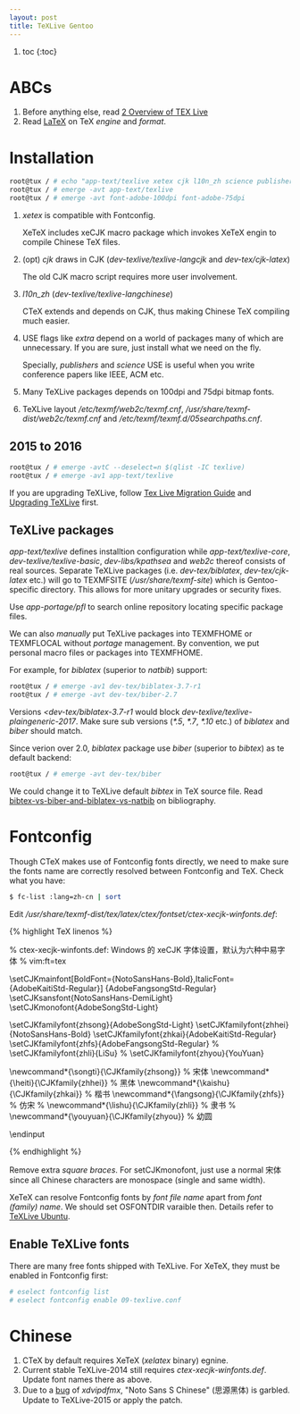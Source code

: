 ```yaml
---
layout: post
title: TeXLive Gentoo
---
```


1. toc
{:toc}

# ABCs

1. Before anything else, read [2 Overview of TEX Live](https://www.tug.org/texlive/doc/texlive-en/texlive-en.html#x1-80002)
2. Read [LaTeX](/2015/02/05/LaTeX/) on TeX *engine* and *format*.

# Installation

```bash
root@tux / # echo "app-text/texlive xetex cjk l10n_zh science publishers" > /etc/portage/package.use/texlive
root@tux / # emerge -avt app-text/texlive
root@tux / # emerge -avt font-adobe-100dpi font-adobe-75dpi
```

1. *xetex* is compatible with Fontconfig.

   XeTeX includes xeCJK macro package which invokes XeTeX engin to compile Chinese TeX files.
2. (opt) *cjk* draws in CJK (*dev-texlive/texlive-langcjk* and *dev-tex/cjk-latex*)

   The old CJK macro script requires more user involvement.
3. *l10n_zh* (*dev-texlive/texlive-langchinese*)

   CTeX extends and depends on CJK, thus making Chinese TeX compiling much easier.
4. USE flags like *extra* depend on a world of packages many of which are unnecessary. If you are sure, just install what we need on the fly.

   Specially, *publishers* and *science* USE is useful when you write conference papers like IEEE, ACM etc.
5. Many TeXLive packages depends on 100dpi and 75dpi bitmap fonts.
6. TeXLive layout */etc/texmf/web2c/texmf.cnf*, */usr/share/texmf-dist/web2c/texmf.cnf* and */etc/texmf/texmf.d/05searchpaths.cnf*.

## 2015 to 2016

```bash
root@tux / # emerge -avtC --deselect=n $(qlist -IC texlive)
root@tux / # emerge -av1 app-text/texlive
```

If you are upgrading TeXLive, follow [Tex Live Migration Guide](https://wiki.gentoo.org/wiki/Project:TeX/Tex_Live_Migration_Guide) and [Upgrading TeXLive](https://wiki.gentoo.org/wiki/Upgrading_TeXLive) first.

## TeXLive packages

*app-text/texlive* defines installtion configuration while *app-text/texlive-core*, *dev-texlive/texlive-basic*, *dev-libs/kpathsea* and *web2c* thereof consists of real sources. Separate TeXLive packages (i.e. *dev-tex/biblatex*, *dev-tex/cjk-latex* etc.) will go to TEXMFSITE (*/usr/share/texmf-site*) which is Gentoo-specific directory. This allows for more unitary upgrades or security fixes.

Use *app-portage/pfl* to search online repository locating specific package files.

We can also *manually* put TeXLive packages into TEXMFHOME or TEXMFLOCAL without *portage* management. By convention, we put personal macro files or packages into TEXMFHOME.

For example, for *biblatex* (superior to *natbib*) support:

```bash
root@tux / # emerge -av1 dev-tex/biblatex-3.7-r1
root@tux / # emerge -avt dev-tex/biber-2.7
```

Versions *<dev-tex/biblatex-3.7-r1* would block *dev-texlive/texlive-plaingeneric-2017*. Make sure sub versions (*\*.5*, *\*.7*, *\*.10* etc.) of *biblatex* and *biber* should match.

Since verion over 2.0, *biblatex* package use *biber* (superior to *bibtex*) as te default backend:

```bash
root@tux / # emerge -avt dev-tex/biber
```

We could change it to TeXLive default *bibtex* in TeX source file. Read [bibtex-vs-biber-and-biblatex-vs-natbib](http://tex.stackexchange.com/a/25702) on bibliography.

# Fontconfig

Though CTeX makes use of Fontconfig fonts directly, we need to make sure the fonts name are correctly resolved between Fontconfig and TeX. Check what you have:

```bash
$ fc-list :lang=zh-cn | sort
```

Edit */usr/share/texmf-dist/tex/latex/ctex/fontset/ctex-xecjk-winfonts.def*:

{% highlight TeX linenos %}

% ctex-xecjk-winfonts.def: Windows 的 xeCJK 字体设置，默认为六种中易字体
% vim:ft=tex

\setCJKmainfont[BoldFont={NotoSansHans-Bold},ItalicFont={AdobeKaitiStd-Regular}]
  {AdobeFangsongStd-Regular}
\setCJKsansfont{NotoSansHans-DemiLight}
\setCJKmonofont{AdobeSongStd-Light}

\setCJKfamilyfont{zhsong}{AdobeSongStd-Light}
\setCJKfamilyfont{zhhei}{NotoSansHans-Bold}
\setCJKfamilyfont{zhkai}{AdobeKaitiStd-Regular}
\setCJKfamilyfont{zhfs}{AdobeFangsongStd-Regular}
% \setCJKfamilyfont{zhli}{LiSu}
% \setCJKfamilyfont{zhyou}{YouYuan}

\newcommand*{\songti}{\CJKfamily{zhsong}} % 宋体
\newcommand*{\heiti}{\CJKfamily{zhhei}}   % 黑体
\newcommand*{\kaishu}{\CJKfamily{zhkai}}  % 楷书
\newcommand*{\fangsong}{\CJKfamily{zhfs}} % 仿宋
% \newcommand*{\lishu}{\CJKfamily{zhli}}    % 隶书
% \newcommand*{\youyuan}{\CJKfamily{zhyou}} % 幼圆

\endinput

{% endhighlight %}

Remove extra *square braces*. For setCJKmonofont, just use a normal 宋体 since all Chinese characters are monospace (single and same width).

XeTeX can resolve Fontconfig fonts by *font file name* apart from *font (family) name*. We should set OSFONTDIR varaible then. Details refer to [TeXLive Ubuntu](/2015/02/03/TeXLive-2014-Ubuntu-Installation/).

## Enable TeXLive fonts

There are many free fonts shipped with TeXLive. For XeTeX, they must be enabled in Fontconfig first:

```bash
# eselect fontconfig list
# eselect fontconfig enable 09-texlive.conf
```

# Chinese

1. CTeX by default requires XeTeX (*xelatex* binary) egnine.
2. Current stable TeXLive-2014 still requires *ctex-xecjk-winfonts.def*. Update font names there as above.
3. Due to a [bug](http://bbs.ctex.org/forum.php?mod=viewthread&tid=78821) of *xdvipdfmx*, "Noto Sans S Chinese" (思源黑体) is garbled. Update to TeXLive-2015 or apply the patch.
